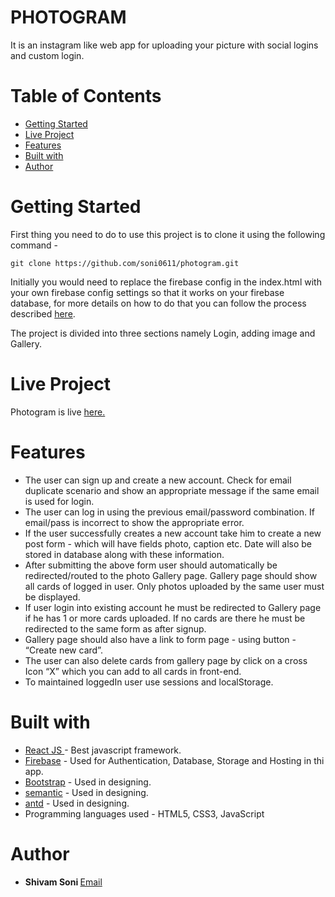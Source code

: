 # PHOTOGRAM
It is an instagram like web app for uploading your picture with social logins and custom login.
# Table of Contents
* [Getting Started](#getting-started)
* [Live Project](#live-project)
* [Features](#features)
* [Built with](#built-with)
* [Author](#author)
 
# <a name="getting-started"></a>Getting Started
First thing you need to do to use this project is to clone it using the following command -
```
git clone https://github.com/soni0611/photogram.git
```
Initially you would need to replace the firebase config in the index.html with your own firebase config settings so that it works on your firebase database, for more details on how to do that you can follow the process described [here](https://firebase.google.com/docs/web/setup).

The project is divided into three sections namely Login, adding image and Gallery.


# <a name="live-project"></a> Live Project
Photogram is live <a href="https://lit-shelf-28896.herokuapp.com/">here.</a> 

# <a name="features"></a>Features
* The user can sign up and create a new account. Check for email duplicate scenario and show an appropriate message if the same email is used for login.
* The user can log in using the previous email/password combination. If email/pass is incorrect to show the appropriate error.
* If the user successfully creates a new account take him to create a new post form - which will have fields photo, caption etc. Date   will also be stored in database along with these information.
* After submitting the above form user should automatically be redirected/routed to the photo Gallery page.
Gallery page should show all cards of logged in user. Only photos uploaded by the same user must be displayed.
* If user login into existing account he must be redirected to Gallery page if he has 1 or more cards uploaded. If no cards are there he must be redirected to the same form as after signup.
* Gallery page should also have a link to form page - using button - “Create new card”.
* The user can also delete cards from gallery page by click on a cross Icon “X” which you can add to all cards in front-end.
* To maintained loggedIn user use sessions and localStorage.

# <a name="built-with"></a>Built with
* <a href="https://reactjs.org/">React JS </a> - Best javascript framework.
* <a href="https://firebase.google.com/">Firebase</a> - Used for Authentication, Database, Storage and Hosting in thi app.
* <a href="https://react-bootstrap.github.io/">Bootstrap</a> - Used in designing.
* <a href="https://semantic-ui.com/">semantic</a> - Used in designing.
* <a href="https://ant.design/">antd</a> - Used in designing.
* Programming languages used - HTML5, CSS3, JavaScript

# <a name="author"></a>Author
* <b>Shivam Soni  </b>
<a href="mailto:shivam.soni1998@gmail.com">Email</a>
